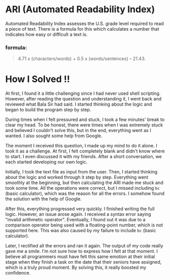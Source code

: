 # ARI (Automated Readability Index)
Automated Readability Index assesses the U.S. grade level required to read a piece of text. There is a formula for this which calculates a number that indicates how easy or difficult a text is.
 ### formula: 
 > 4.71 x (characters/words) + 0.5 x (words/sentences) – 21.43.

 # How I Solved !!
At first, I found it a little challenging since I had never used shell scripting. However, after reading the question and understanding it, I went back and reviewed what Bala Sir had said. I started thinking about the logic and began to build the program step by step.

During times when I felt pressured and stuck, I took a few minutes' break to clear my head. To be honest, there were times when I was extremely stuck and believed I couldn't solve this, but in the end, everything went as I wanted. I also sought some help from Google.

The moment I received this question, I made up my mind to do it alone. I took it as a challenge. At first, I felt completely blank and didn't know where to start. I even discussed it with my friends. After a short conversation, we each started developing our own logic.

Initially, I took the text file as input from the user. Then, I started thinking about the logic and worked through it step by step. Everything went smoothly at the beginning, but then calculating the ARI made me stuck and took some time. All the operations were correct, but I missed including `bc` (basic calculator), which was the reason for all the errors. I somehow found the solution with the help of Google.

After this, everything progressed very quickly. I finished writing the full logic. However, an issue arose again. I received a syntax error saying "invalid arithmetic operator". Eventually, I found out it was due to a comparison operator being used with a floating-point number, which is not supported here. This was also caused by my failure to include `bc` (basic calculator).

Later, I rectified all the errors and ran it again. The output of my code really gave me a smile. I'm not sure how to express how I felt at that moment. I believe all programmers must have felt this same emotion at their initial stage when they finish a task on the date that their seniors have assigned, which is a truly proud moment. By solving this, it really boosted my confidence.
